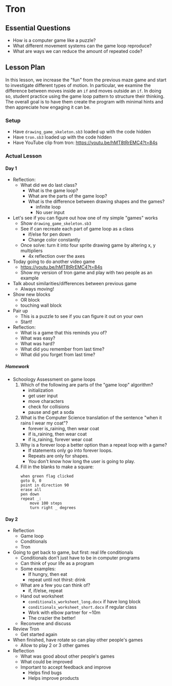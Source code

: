 # Tron

## Essential Questions

- How is a computer game like a puzzle?
- What different movement systems can the game loop reproduce?
- What are ways we can reduce the amount of repeated code?

## Lesson Plan

In this lesson, we increase the "fun" from the previous maze game and start
to investigate different types of motion. In particular, we examine the
difference between moves inside an `if` and moves outside an `if`. In doing
so, student practice using the game loop pattern to structure their thinking.
The overall goal is to have them create the program with minimal hints and then
appreciate how engaging it can be.

### Setup

- Have `drawing_game_skeleton.sb3` loaded up with the code hidden
- Have `tron.sb3` loaded up with the code hidden
- Have YouTube clip from tron: https://youtu.be/hMT8tRrEMC4?t=84s

### Actual Lesson

#### Day 1

- Reflection:
    - What did we do last class?
        - What is the game loop?
        - What are the parts of the game loop?
        - What is the difference between drawing shapes and the games?
            - infinite loop
            - No user input
- Let's see if you can figure out how one of my simple "games" works
    - Show `drawing_game_skeleton.sb3`
    - See if can recreate each part of game loop as a class
        - if/else for pen down
        - Change color constantly
    - Once solve: turn it into four sprite drawing game by altering x, y multipliers
        - 4x reflection over the axes
- Today going to do another video game
    - https://youtu.be/hMT8tRrEMC4?t=84s
    - Show my version of tron game and play with two people as an example
- Talk about similarities/differences between previous game
    - Always moving!
- Show new blocks
    - OR block
    - touching wall block
- Pair up
    - This is a puzzle to see if you can figure it out on your own
    - Start!
- Reflection:
    - What is a game that this reminds you of?
    - What was easy?
    - What was hard?
    - What did you remember from last time?
    - What did you forget from last time?

##### Homework

- Schoology Assessment on game loops
    1. Which of the following are parts of the "game loop" algorithm?
        - initialization
        - get user input
        - move characters
        - check for collisions
        - pause and get a soda
    2. What is the Computer Science translation of the sentence "when it rains I wear my coat"?
        - forever is_raining, then wear coat
        - if is_raining, then wear coat
        - if is_raining, forever wear coat
    3. Why is a forever loop a better option than a repeat loop with a game?
        - If statements only go into forever loops.
        - Repeats are only for shapes.
        - You don't know how long the user is going to play.
    4. Fill in the blanks to make a square:
        ```
        when green flag clicked
        goto 0, 0
        point in direction 90
        erase all
        pen down
        repeat _:
            move 100 steps
            turn right _ degrees
        ```

#### Day 2

- Reflection
    - Game loop
    - Conditionals
    - Tron
- Going to get back to game, but first: real life conditionals
    - Conditionals don't just have to be in computer programs
    - Can think of your life as a program
    - Some examples:
        - If hungry, then eat
        - repeat until not thirst: drink
    - What are a few you can think of?
        - if, if/else, repeat
    - Hand out worksheet
        - `conditionals_worksheet_long.docx` if have long block
        - `conditionals_worksheet_short.docx` if regular class
        - Work with elbow partner for ~10m
        - The crazier the better!
    - Reconvene and discuss
- Review Tron
    - Get started again
- When finished, have rotate so can play other people's games
    - Allow to play 2 or 3 other games
- Reflection
    - What was good about other people's games
    - What could be improved
    - Important to accept feedback and improve
        - Helps find bugs
        - Helps improve products
